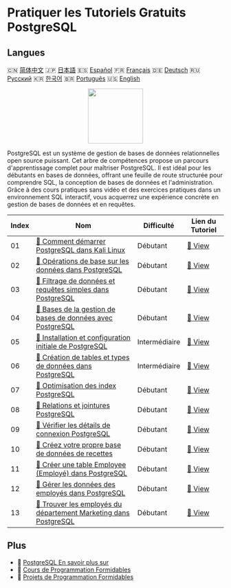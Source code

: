 # Pratiquer les Tutoriels Gratuits PostgreSQL

## Langues

🇨🇳 [简体中文](README_zh.md) 🇯🇵 [日本語](README_ja.md) 🇪🇸 [Español](README_es.md) 🇫🇷 [Français](README_fr.md) 🇩🇪 [Deutsch](README_de.md) 🇷🇺 [Русский](README_ru.md) 🇰🇷 [한국어](README_ko.md) 🇧🇷 [Português](README_pt.md) 🇺🇸 [English](README.md) 

<div align="center">
<img width="128px" src="https://file.labex.io/path/9xEeZgWSNpHA.png">
</div>

PostgreSQL est un système de gestion de bases de données relationnelles open source puissant. Cet arbre de compétences propose un parcours d'apprentissage complet pour maîtriser PostgreSQL. Il est idéal pour les débutants en bases de données, offrant une feuille de route structurée pour comprendre SQL, la conception de bases de données et l'administration. Grâce à des cours pratiques sans vidéo et des exercices pratiques dans un environnement SQL interactif, vous acquerrez une expérience concrète en gestion de bases de données et en requêtes.

|   Index | Nom                                                                                                                                                           | Difficulté    | Lien du Tutoriel                                                                                           |
|---------|---------------------------------------------------------------------------------------------------------------------------------------------------------------|---------------|------------------------------------------------------------------------------------------------------------|
|      01 | [📖 Comment démarrer PostgreSQL dans Kali Linux](https://labex.io/fr/tutorials/kali-how-to-start-postgresql-in-kali-linux-417476)                             | Débutant      | [🔗 View](https://labex.io/fr/tutorials/kali-how-to-start-postgresql-in-kali-linux-417476)                 |
|      02 | [📖 Opérations de base sur les données dans PostgreSQL](https://labex.io/fr/tutorials/postgresql-basic-data-operations-in-postgresql-550897)                  | Débutant      | [🔗 View](https://labex.io/fr/tutorials/postgresql-basic-data-operations-in-postgresql-550897)             |
|      03 | [📖 Filtrage de données et requêtes simples dans PostgreSQL](https://labex.io/fr/tutorials/postgresql-data-filtering-and-simple-queries-in-postgresql-550898) | Débutant      | [🔗 View](https://labex.io/fr/tutorials/postgresql-data-filtering-and-simple-queries-in-postgresql-550898) |
|      04 | [📖 Bases de la gestion de bases de données avec PostgreSQL](https://labex.io/fr/tutorials/postgresql-database-management-basics-with-postgresql-550899)      | Débutant      | [🔗 View](https://labex.io/fr/tutorials/postgresql-database-management-basics-with-postgresql-550899)      |
|      05 | [📖 Installation et configuration initiale de PostgreSQL](https://labex.io/fr/tutorials/postgresql-installation-and-initial-setup-of-postgresql-550900)       | Intermédiaire | [🔗 View](https://labex.io/fr/tutorials/postgresql-installation-and-initial-setup-of-postgresql-550900)    |
|      06 | [📖 Création de tables et types de données dans PostgreSQL](https://labex.io/fr/tutorials/postgresql-postgresql-table-creation-and-data-types-550901)         | Intermédiaire | [🔗 View](https://labex.io/fr/tutorials/postgresql-postgresql-table-creation-and-data-types-550901)        |
|      07 | [📖 Optimisation des index PostgreSQL](https://labex.io/fr/tutorials/postgresql-data-filtering-and-simple-queries-in-postgresql-550955)                       | Débutant      | [🔗 View](https://labex.io/fr/tutorials/postgresql-data-filtering-and-simple-queries-in-postgresql-550955) |
|      08 | [📖 Relations et jointures PostgreSQL](https://labex.io/fr/tutorials/postgresql-postgresql-relationships-and-joins-550959)                                    | Débutant      | [🔗 View](https://labex.io/fr/tutorials/postgresql-postgresql-relationships-and-joins-550959)              |
|      09 | [📖 Vérifier les détails de connexion PostgreSQL](https://labex.io/fr/tutorials/postgresql-verify-postgresql-connection-details-551083)                       | Débutant      | [🔗 View](https://labex.io/fr/tutorials/postgresql-verify-postgresql-connection-details-551083)            |
|      10 | [📖 Créez votre propre base de données de recettes](https://labex.io/fr/tutorials/postgresql-create-your-own-recipe-database-551100)                          | Débutant      | [🔗 View](https://labex.io/fr/tutorials/postgresql-create-your-own-recipe-database-551100)                 |
|      11 | [📖 Créer une table Employee (Employé) dans PostgreSQL](https://labex.io/fr/tutorials/postgresql-create-employee-table-in-postgresql-551115)                  | Débutant      | [🔗 View](https://labex.io/fr/tutorials/postgresql-create-employee-table-in-postgresql-551115)             |
|      12 | [📖 Gérer les données des employés dans PostgreSQL](https://labex.io/fr/tutorials/postgresql-manage-employee-data-in-postgresql-551130)                       | Débutant      | [🔗 View](https://labex.io/fr/tutorials/postgresql-manage-employee-data-in-postgresql-551130)              |
|      13 | [📖 Trouver les employés du département Marketing dans PostgreSQL](https://labex.io/fr/tutorials/postgresql-find-marketing-employees-in-postgresql-551146)    | Débutant      | [🔗 View](https://labex.io/fr/tutorials/postgresql-find-marketing-employees-in-postgresql-551146)          |

## Plus

- 🔗 [PostgreSQL En savoir plus sur](https://labex.io/fr/skilltrees/postgresql)
- 🔗 [Cours de Programmation Formidables](https://github.com/labex-labs/awesome-programming-courses)
- 🔗 [Projets de Programmation Formidables](https://github.com/labex-labs/awesome-programming-projects)

